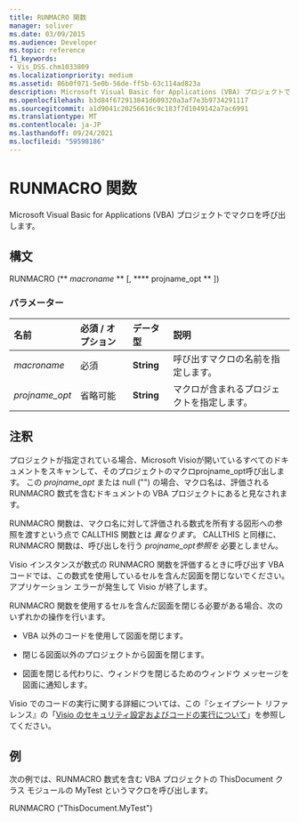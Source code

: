 ```yaml
---
title: RUNMACRO 関数
manager: soliver
ms.date: 03/09/2015
ms.audience: Developer
ms.topic: reference
f1_keywords:
- Vis_DSS.chm1033809
ms.localizationpriority: medium
ms.assetid: 86b0f071-5e0b-56de-ff5b-63c114ad823a
description: Microsoft Visual Basic for Applications (VBA) プロジェクトでマクロを呼び出します。
ms.openlocfilehash: b3d84f672913841d609320a3af7e3b9734291117
ms.sourcegitcommit: a1d9041c20256616c9c183f7d1049142a7ac6991
ms.translationtype: MT
ms.contentlocale: ja-JP
ms.lasthandoff: 09/24/2021
ms.locfileid: "59598186"
---
```

# <a name="runmacro-function"></a>RUNMACRO 関数

Microsoft Visual Basic for Applications (VBA) プロジェクトでマクロを呼び出します。 
  
## <a name="syntax"></a>構文

RUNMACRO (** *macroname* ** [, **** projname_opt ** ]) 
  
### <a name="parameters"></a>パラメーター

|**名前**|**必須 / オプション**|**データ型**|**説明**|
|:-----|:-----|:-----|:-----|
| _macroname_ <br/> |必須  <br/> |**String** <br/> |呼び出すマクロの名前を指定します。  <br/> |
| _projname_opt_ <br/> |省略可能  <br/> |**String** <br/> | マクロが含まれるプロジェクトを指定します。  <br/> |
   
## <a name="remarks"></a>注釈

プロジェクトが指定されている場合、Microsoft Visioが開いているすべてのドキュメントをスキャンして、そのプロジェクトのマクロprojname_opt呼び出します。 この _projname_opt_ または null ("") の場合、マクロ名は、評価される RUNMACRO 数式を含むドキュメントの VBA プロジェクトにあると見なされます。 
  
RUNMACRO 関数は、マクロ名に対して評価される数式を所有する図形への参照を渡すという点で CALLTHIS 関数とは  _異なります_。 CALLTHIS と同様に、RUNMACRO 関数は、呼び出しを行う  _projname_opt参照を_ 必要としません。 
  
 Visio インスタンスが数式の RUNMACRO 関数を評価するときに呼び出す VBA コードでは、この数式を使用しているセルを含んだ図面を閉じないでください。アプリケーション エラーが発生して Visio が終了します。 
  
RUNMACRO 関数を使用するセルを含んだ図面を閉じる必要がある場合、次のいずれかの操作を行います。
  
- VBA 以外のコードを使用して図面を閉じます。
    
- 閉じる図面以外のプロジェクトから図面を閉じます。
    
- 図面を閉じる代わりに、ウィンドウを閉じるためのウィンドウ メッセージを図面に通知します。
    
Visio でのコードの実行に関する詳細については、この『シェイプシート リファレンス』の「[Visio のセキュリティ設定およびコードの実行について](about-security-settings-and-running-code-in-visio-shapesheet.md)」を参照してください。 
  
## <a name="example"></a>例

次の例では、RUNMACRO 数式を含む VBA プロジェクトの ThisDocument クラス モジュールの MyTest というマクロを呼び出します。 
  
RUNMACRO ("ThisDocument.MyTest") 
  

